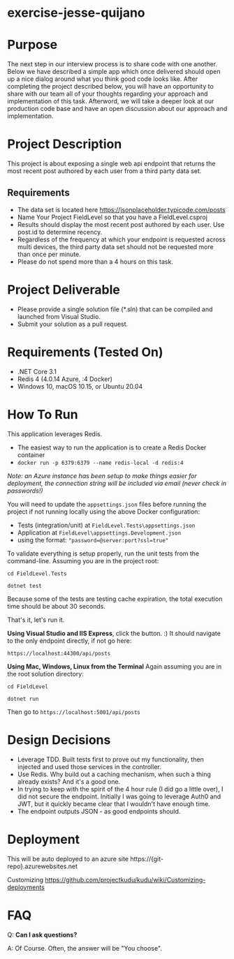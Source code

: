 # exercise-jesse-quijano


# Purpose

The next step in our interview process is to share code with one another. Below we have described a simple app which once delivered should open up a nice dialog around what you think good code looks like. After completing the project described below, you will have an opportunity to share with our team all of your thoughts regarding your approach and implementation of this task. Afterword, we will take a deeper look at our production code base and have an open discussion about our approach and implementation.

# Project Description

This project is about exposing a single web api endpoint that returns the most recent post authored by each user from a third party data set.

## Requirements

- The data set is located here https://jsonplaceholder.typicode.com/posts
- Name Your Project FieldLevel so that you have a FieldLevel.csproj
- Results should display the most recent post authored by each user. Use post.id to determine recency.
- Regardless of the frequency at which your endpoint is requested across multi devices, the third party data set should not be requested more than once per minute.
- Please do not spend more than a 4 hours on this task.

# Project Deliverable

- Please provide a single solution file (\*.sln) that can be compiled and launched from Visual Studio.
- Submit your solution as a pull request.

# Requirements (Tested On)
- .NET Core 3.1
- Redis 4 (4.0.14 Azure, :4 Docker)
- Windows 10, macOS 10.15, or Ubuntu 20.04

# How To Run
This application leverages Redis.
- The easiest way to run the application is to create a Redis Docker container
- `docker run -p 6379:6379 --name redis-local -d redis:4`

_Note: an Azure instance has been setup to make things easier for deployment, the connection string will be included via email (never check in passwords!)_

You will need to update the `appsettings.json` files before running the project if not running locally using the above Docker configuration:
- Tests (integration/unit) at `FieldLevel.Tests\appsettings.json`
- Application at `FieldLevel\appsettings.Development.json`
- using the format: `"password=@server:port?ssl=true"`

To validate everything is setup properly, run the unit tests from the command-line. Assuming you are in the project root:

`cd FieldLevel.Tests`

`dotnet test`

Because some of the tests are testing cache expiration, the total execution time should be about 30 seconds.

That's it, let's run it.

**Using Visual Studio and IIS Express**, click the button. :) It should navigate to the only endpoint directly, if not go here:

`https://localhost:44300/api/posts`

**Using Mac, Windows, Linux from the Terminal** Again assuming you are in the root solution directory:

`cd FieldLevel`

`dotnet run`

Then go to `https://localhost:5001/api/posts`

# Design Decisions
- Leverage TDD. Built tests first to prove out my functionality, then injected and used those services in the controller. 
- Use Redis. Why build out a caching mechanism, when such a thing already exists? And it's a good one.
- In trying to keep with the spirit of the 4 hour rule (I did go a little over), I did not secure the endpoint. Initially I was going to leverage Auth0 and JWT, but it quickly became clear that I wouldn't have enough time.
- The endpoint outputs JSON - as good endpoints should.

# Deployment
This will be auto deployed to an azure site
https://{git-repo}.azurewebsites.net

Customizing
https://github.com/projectkudu/kudu/wiki/Customizing-deployments

# FAQ

Q: **Can I ask questions?**

A: Of Course. Often, the answer will be "You choose".
